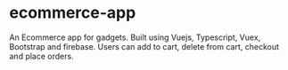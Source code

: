# ecommerce-app
An Ecommerce app for gadgets. Built using Vuejs, Typescript, Vuex, Bootstrap and firebase. 
Users can add to cart, delete from cart, checkout and place orders.
